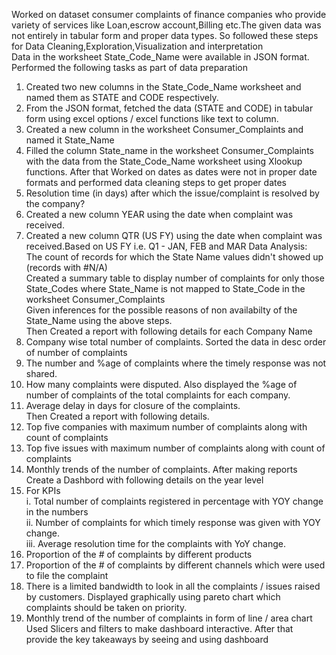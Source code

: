 Worked on dataset consumer complaints of finance companies who provide variety of services like Loan,escrow account,Billing etc.The given data was not entirely in tabular form and proper data types.
So followed these steps for Data Cleaning,Exploration,Visualization and interpretation 											
Data in the worksheet State_Code_Name were available in JSON format. Performed the following tasks as part of data preparation																
1. Created two new columns in the State_Code_Name worksheet and named them as STATE and CODE respectively.																
2. From the JSON format, fetched the data (STATE and CODE) in tabular form using excel options / excel functions like text to column.																
3. Created a new column in the worksheet Consumer_Complaints and named it State_Name																
4. Filled the column State_name in the worksheet Consumer_Complaints with the data from the State_Code_Name worksheet using Xlookup functions.
After that Worked on dates	as dates were not in proper date formats and performed data cleaning steps to get proper dates														
1. Resolution time (in days) after which the issue/complaint is resolved by the company?																
2. Created a new column YEAR using the date when complaint was received.																
3. Created a new column QTR (US FY) using the date when complaint was received.Based on US FY i.e. Q1 - JAN, FEB and MAR
Data Analysis:																
The count of records for which the State Name values didn't showed up (records with #N/A)															
Created a summary table to display number of complaints for only those State_Codes where State_Name is not mapped to State_Code in the worksheet Consumer_Complaints																
Given inferences for the possible reasons of non availabilty of the State_Name using the above steps.				         				
Then Created a report with following details for each Company Name 																
1. Company wise total number of complaints. Sorted the data in desc order of number of complaints																
2. The number and %age of complaints where the timely response was not shared.																
3. How many complaints were disputed. Also displayed the %age of number of complaints of the total complaints for each company.																
4. Average delay in days for closure of the complaints.																
Then Created a report with following details.																
1. Top five companies with maximum number of complaints along with count of complaints																
2. Top five issues with maximum number of complaints along with count of complaints																
3. Monthly trends of the number of complaints.
After making reports Create a Dashbord with following details on the year level																
1. For KPIs																
i. Total number of complaints registered in percentage with YOY change in the numbers														
ii. Number of complaints for which timely response was given with YOY change.													
iii. Average resolution time for the complaints with YoY change.															
2. Proportion of the # of complaints by different products																
3. Proportion of the # of complaints by different channels which were used to file the complaint 																
4. There is a limited bandwidth to look in all the complaints / issues raised by customers. Displayed graphically using pareto chart which complaints should be taken on priority.															
5. Monthly trend of the number of complaints in form of line / area chart 									
Used Slicers and filters to make dashboard interactive.
After that provide the key takeaways by seeing and using dashboard

             				
																		

